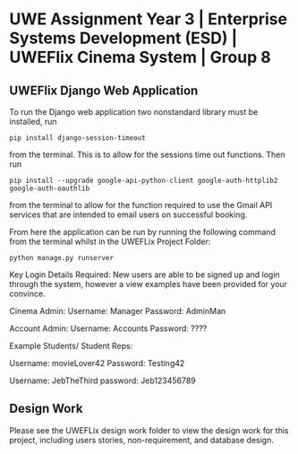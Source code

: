 # UWE Assignment Year 3 | Enterprise Systems Development (ESD) | UWEFlix Cinema System | Group 8

## UWEFlix Django Web Application

To run the Django web application two nonstandard library must be installed, run 

```
pip install django-session-timeout
```

from the terminal. This is to allow for the sessions time out functions.
Then run

```
pip install --upgrade google-api-python-client google-auth-httplib2 google-auth-oauthlib
```

from the terminal to allow for the function required to use the Gmail API services that are intended to email users on successful booking.

From here the application can be run by running the following command from the terminal whilst in the UWEFLix Project Folder:
```
python manage.py runserver
```


Key Login Details Required:
New users are able to be signed up and login through the system, however a view examples have been provided for your convince.

Cinema Admin:
Username: Manager
Password: AdminMan

Account Admin:
Username: Accounts
Password: ????

Example Students/ Student Reps:

Username: movieLover42
Password: Testing42

Username: JebTheThird
password: Jeb123456789



## Design Work
Please see the UWEFLix design work folder to view the design work for this project, including users stories, non-requirement, and database design.




